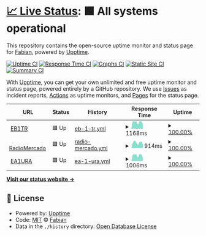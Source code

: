 # [📈 Live Status](https://EB1TR.github.io/upptime): <!--live status--> **🟩 All systems operational**

This repository contains the open-source uptime monitor and status page for [Fabian](https://www.eb1tr.com), powered by [Upptime](https://github.com/upptime/upptime).

[![Uptime CI](https://github.com/EB1TR/upptime/workflows/Uptime%20CI/badge.svg)](https://github.com/EB1TR/upptime/actions?query=workflow%3A%22Uptime+CI%22)
[![Response Time CI](https://github.com/EB1TR/upptime/workflows/Response%20Time%20CI/badge.svg)](https://github.com/EB1TR/upptime/actions?query=workflow%3A%22Response+Time+CI%22)
[![Graphs CI](https://github.com/EB1TR/upptime/workflows/Graphs%20CI/badge.svg)](https://github.com/EB1TR/upptime/actions?query=workflow%3A%22Graphs+CI%22)
[![Static Site CI](https://github.com/EB1TR/upptime/workflows/Static%20Site%20CI/badge.svg)](https://github.com/EB1TR/upptime/actions?query=workflow%3A%22Static+Site+CI%22)
[![Summary CI](https://github.com/EB1TR/upptime/workflows/Summary%20CI/badge.svg)](https://github.com/EB1TR/upptime/actions?query=workflow%3A%22Summary+CI%22)

With [Upptime](https://upptime.js.org), you can get your own unlimited and free uptime monitor and status page, powered entirely by a GitHub repository. We use [Issues](https://github.com/EB1TR/upptime/issues) as incident reports, [Actions](https://github.com/EB1TR/upptime/actions) as uptime monitors, and [Pages](https://EB1TR.github.io/upptime) for the status page.

<!--start: status pages-->
<!-- This summary is generated by Upptime (https://github.com/upptime/upptime) -->
<!-- Do not edit this manually, your changes will be overwritten -->
<!-- prettier-ignore -->
| URL | Status | History | Response Time | Uptime |
| --- | ------ | ------- | ------------- | ------ |
| <img alt="" src="https://favicons.githubusercontent.com/www.eb1tr.com" height="13"> [EB1TR](https://www.eb1tr.com) | 🟩 Up | [eb-1-tr.yml](https://github.com/EB1TR/upptime/commits/HEAD/history/eb-1-tr.yml) | <details><summary><img alt="Response time graph" src="./graphs/eb-1-tr/response-time-week.png" height="20"> 1168ms</summary><br><a href="https://EB1TR.github.io/upptime/history/eb-1-tr"><img alt="Response time 1185" src="https://img.shields.io/endpoint?url=https%3A%2F%2Fraw.githubusercontent.com%2FEB1TR%2Fupptime%2FHEAD%2Fapi%2Feb-1-tr%2Fresponse-time.json"></a><br><a href="https://EB1TR.github.io/upptime/history/eb-1-tr"><img alt="24-hour response time 824" src="https://img.shields.io/endpoint?url=https%3A%2F%2Fraw.githubusercontent.com%2FEB1TR%2Fupptime%2FHEAD%2Fapi%2Feb-1-tr%2Fresponse-time-day.json"></a><br><a href="https://EB1TR.github.io/upptime/history/eb-1-tr"><img alt="7-day response time 1168" src="https://img.shields.io/endpoint?url=https%3A%2F%2Fraw.githubusercontent.com%2FEB1TR%2Fupptime%2FHEAD%2Fapi%2Feb-1-tr%2Fresponse-time-week.json"></a><br><a href="https://EB1TR.github.io/upptime/history/eb-1-tr"><img alt="30-day response time 1162" src="https://img.shields.io/endpoint?url=https%3A%2F%2Fraw.githubusercontent.com%2FEB1TR%2Fupptime%2FHEAD%2Fapi%2Feb-1-tr%2Fresponse-time-month.json"></a><br><a href="https://EB1TR.github.io/upptime/history/eb-1-tr"><img alt="1-year response time 1185" src="https://img.shields.io/endpoint?url=https%3A%2F%2Fraw.githubusercontent.com%2FEB1TR%2Fupptime%2FHEAD%2Fapi%2Feb-1-tr%2Fresponse-time-year.json"></a></details> | <details><summary><a href="https://EB1TR.github.io/upptime/history/eb-1-tr">100.00%</a></summary><a href="https://EB1TR.github.io/upptime/history/eb-1-tr"><img alt="All-time uptime 99.98%" src="https://img.shields.io/endpoint?url=https%3A%2F%2Fraw.githubusercontent.com%2FEB1TR%2Fupptime%2FHEAD%2Fapi%2Feb-1-tr%2Fuptime.json"></a><br><a href="https://EB1TR.github.io/upptime/history/eb-1-tr"><img alt="24-hour uptime 100.00%" src="https://img.shields.io/endpoint?url=https%3A%2F%2Fraw.githubusercontent.com%2FEB1TR%2Fupptime%2FHEAD%2Fapi%2Feb-1-tr%2Fuptime-day.json"></a><br><a href="https://EB1TR.github.io/upptime/history/eb-1-tr"><img alt="7-day uptime 100.00%" src="https://img.shields.io/endpoint?url=https%3A%2F%2Fraw.githubusercontent.com%2FEB1TR%2Fupptime%2FHEAD%2Fapi%2Feb-1-tr%2Fuptime-week.json"></a><br><a href="https://EB1TR.github.io/upptime/history/eb-1-tr"><img alt="30-day uptime 99.92%" src="https://img.shields.io/endpoint?url=https%3A%2F%2Fraw.githubusercontent.com%2FEB1TR%2Fupptime%2FHEAD%2Fapi%2Feb-1-tr%2Fuptime-month.json"></a><br><a href="https://EB1TR.github.io/upptime/history/eb-1-tr"><img alt="1-year uptime 99.98%" src="https://img.shields.io/endpoint?url=https%3A%2F%2Fraw.githubusercontent.com%2FEB1TR%2Fupptime%2FHEAD%2Fapi%2Feb-1-tr%2Fuptime-year.json"></a></details>
| <img alt="" src="https://favicons.githubusercontent.com/www.radiomercado.es" height="13"> [RadioMercado](https://www.radiomercado.es) | 🟩 Up | [radio-mercado.yml](https://github.com/EB1TR/upptime/commits/HEAD/history/radio-mercado.yml) | <details><summary><img alt="Response time graph" src="./graphs/radio-mercado/response-time-week.png" height="20"> 914ms</summary><br><a href="https://EB1TR.github.io/upptime/history/radio-mercado"><img alt="Response time 1217" src="https://img.shields.io/endpoint?url=https%3A%2F%2Fraw.githubusercontent.com%2FEB1TR%2Fupptime%2FHEAD%2Fapi%2Fradio-mercado%2Fresponse-time.json"></a><br><a href="https://EB1TR.github.io/upptime/history/radio-mercado"><img alt="24-hour response time 570" src="https://img.shields.io/endpoint?url=https%3A%2F%2Fraw.githubusercontent.com%2FEB1TR%2Fupptime%2FHEAD%2Fapi%2Fradio-mercado%2Fresponse-time-day.json"></a><br><a href="https://EB1TR.github.io/upptime/history/radio-mercado"><img alt="7-day response time 914" src="https://img.shields.io/endpoint?url=https%3A%2F%2Fraw.githubusercontent.com%2FEB1TR%2Fupptime%2FHEAD%2Fapi%2Fradio-mercado%2Fresponse-time-week.json"></a><br><a href="https://EB1TR.github.io/upptime/history/radio-mercado"><img alt="30-day response time 1270" src="https://img.shields.io/endpoint?url=https%3A%2F%2Fraw.githubusercontent.com%2FEB1TR%2Fupptime%2FHEAD%2Fapi%2Fradio-mercado%2Fresponse-time-month.json"></a><br><a href="https://EB1TR.github.io/upptime/history/radio-mercado"><img alt="1-year response time 1217" src="https://img.shields.io/endpoint?url=https%3A%2F%2Fraw.githubusercontent.com%2FEB1TR%2Fupptime%2FHEAD%2Fapi%2Fradio-mercado%2Fresponse-time-year.json"></a></details> | <details><summary><a href="https://EB1TR.github.io/upptime/history/radio-mercado">100.00%</a></summary><a href="https://EB1TR.github.io/upptime/history/radio-mercado"><img alt="All-time uptime 99.69%" src="https://img.shields.io/endpoint?url=https%3A%2F%2Fraw.githubusercontent.com%2FEB1TR%2Fupptime%2FHEAD%2Fapi%2Fradio-mercado%2Fuptime.json"></a><br><a href="https://EB1TR.github.io/upptime/history/radio-mercado"><img alt="24-hour uptime 100.00%" src="https://img.shields.io/endpoint?url=https%3A%2F%2Fraw.githubusercontent.com%2FEB1TR%2Fupptime%2FHEAD%2Fapi%2Fradio-mercado%2Fuptime-day.json"></a><br><a href="https://EB1TR.github.io/upptime/history/radio-mercado"><img alt="7-day uptime 100.00%" src="https://img.shields.io/endpoint?url=https%3A%2F%2Fraw.githubusercontent.com%2FEB1TR%2Fupptime%2FHEAD%2Fapi%2Fradio-mercado%2Fuptime-week.json"></a><br><a href="https://EB1TR.github.io/upptime/history/radio-mercado"><img alt="30-day uptime 99.95%" src="https://img.shields.io/endpoint?url=https%3A%2F%2Fraw.githubusercontent.com%2FEB1TR%2Fupptime%2FHEAD%2Fapi%2Fradio-mercado%2Fuptime-month.json"></a><br><a href="https://EB1TR.github.io/upptime/history/radio-mercado"><img alt="1-year uptime 99.69%" src="https://img.shields.io/endpoint?url=https%3A%2F%2Fraw.githubusercontent.com%2FEB1TR%2Fupptime%2FHEAD%2Fapi%2Fradio-mercado%2Fuptime-year.json"></a></details>
| <img alt="" src="https://favicons.githubusercontent.com/www.ea1ura.com" height="13"> [EA1URA](https://www.ea1ura.com) | 🟩 Up | [ea-1-ura.yml](https://github.com/EB1TR/upptime/commits/HEAD/history/ea-1-ura.yml) | <details><summary><img alt="Response time graph" src="./graphs/ea-1-ura/response-time-week.png" height="20"> 1006ms</summary><br><a href="https://EB1TR.github.io/upptime/history/ea-1-ura"><img alt="Response time 985" src="https://img.shields.io/endpoint?url=https%3A%2F%2Fraw.githubusercontent.com%2FEB1TR%2Fupptime%2FHEAD%2Fapi%2Fea-1-ura%2Fresponse-time.json"></a><br><a href="https://EB1TR.github.io/upptime/history/ea-1-ura"><img alt="24-hour response time 575" src="https://img.shields.io/endpoint?url=https%3A%2F%2Fraw.githubusercontent.com%2FEB1TR%2Fupptime%2FHEAD%2Fapi%2Fea-1-ura%2Fresponse-time-day.json"></a><br><a href="https://EB1TR.github.io/upptime/history/ea-1-ura"><img alt="7-day response time 1006" src="https://img.shields.io/endpoint?url=https%3A%2F%2Fraw.githubusercontent.com%2FEB1TR%2Fupptime%2FHEAD%2Fapi%2Fea-1-ura%2Fresponse-time-week.json"></a><br><a href="https://EB1TR.github.io/upptime/history/ea-1-ura"><img alt="30-day response time 1051" src="https://img.shields.io/endpoint?url=https%3A%2F%2Fraw.githubusercontent.com%2FEB1TR%2Fupptime%2FHEAD%2Fapi%2Fea-1-ura%2Fresponse-time-month.json"></a><br><a href="https://EB1TR.github.io/upptime/history/ea-1-ura"><img alt="1-year response time 985" src="https://img.shields.io/endpoint?url=https%3A%2F%2Fraw.githubusercontent.com%2FEB1TR%2Fupptime%2FHEAD%2Fapi%2Fea-1-ura%2Fresponse-time-year.json"></a></details> | <details><summary><a href="https://EB1TR.github.io/upptime/history/ea-1-ura">100.00%</a></summary><a href="https://EB1TR.github.io/upptime/history/ea-1-ura"><img alt="All-time uptime 99.99%" src="https://img.shields.io/endpoint?url=https%3A%2F%2Fraw.githubusercontent.com%2FEB1TR%2Fupptime%2FHEAD%2Fapi%2Fea-1-ura%2Fuptime.json"></a><br><a href="https://EB1TR.github.io/upptime/history/ea-1-ura"><img alt="24-hour uptime 100.00%" src="https://img.shields.io/endpoint?url=https%3A%2F%2Fraw.githubusercontent.com%2FEB1TR%2Fupptime%2FHEAD%2Fapi%2Fea-1-ura%2Fuptime-day.json"></a><br><a href="https://EB1TR.github.io/upptime/history/ea-1-ura"><img alt="7-day uptime 100.00%" src="https://img.shields.io/endpoint?url=https%3A%2F%2Fraw.githubusercontent.com%2FEB1TR%2Fupptime%2FHEAD%2Fapi%2Fea-1-ura%2Fuptime-week.json"></a><br><a href="https://EB1TR.github.io/upptime/history/ea-1-ura"><img alt="30-day uptime 99.95%" src="https://img.shields.io/endpoint?url=https%3A%2F%2Fraw.githubusercontent.com%2FEB1TR%2Fupptime%2FHEAD%2Fapi%2Fea-1-ura%2Fuptime-month.json"></a><br><a href="https://EB1TR.github.io/upptime/history/ea-1-ura"><img alt="1-year uptime 99.99%" src="https://img.shields.io/endpoint?url=https%3A%2F%2Fraw.githubusercontent.com%2FEB1TR%2Fupptime%2FHEAD%2Fapi%2Fea-1-ura%2Fuptime-year.json"></a></details>

<!--end: status pages-->

[**Visit our status website →**](https://EB1TR.github.io/upptime)

## 📄 License

- Powered by: [Upptime](https://github.com/upptime/upptime)
- Code: [MIT](./LICENSE) © [Fabian](https://www.eb1tr.com)
- Data in the `./history` directory: [Open Database License](https://opendatacommons.org/licenses/odbl/1-0/)
